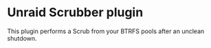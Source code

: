 # Unraid Scrubber plugin

This plugin performs a Scrub from your BTRFS pools after an unclean shutdown.